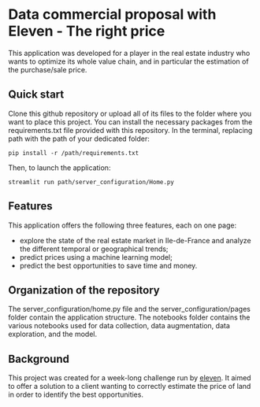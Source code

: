 # Data commercial proposal with Eleven - The right price

This application was developed for a player in the real estate industry who wants to optimize its whole value chain, and in particular the estimation of the purchase/sale price.


## Quick start

Clone this github repository or upload all of its files to the folder where you want to place this project.
You can install the necessary packages from the requirements.txt file provided with this repository. In the terminal, replacing path with the path of your dedicated folder:
```
pip install -r /path/requirements.txt
```

Then, to launch the application:
```
streamlit run path/server_configuration/Home.py
```


## Features

This application offers the following three features, each on one page:
- explore the state of the real estate market in Ile-de-France and analyze the different temporal or geographical trends;
- predict prices using a machine learning model;
- predict the best opportunities to save time and money.


## Organization of the repository

The server_configuration/home.py file and the server_configuration/pages folder contain the application structure.
The notebooks folder contains the various notebooks used for data collection, data augmentation, data exploration, and the model.


## Background

This project was created for a week-long challenge run by [eleven](https://eleven-strategy.com). It aimed to offer a solution to a client wanting to correctly estimate the price of land in order to identify the best opportunities.
